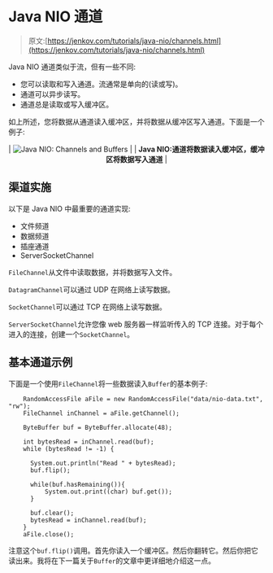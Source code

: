 # Java NIO 通道

> 原文:[https://jenkov.com/tutorials/java-nio/channels.html](https://jenkov.com/tutorials/java-nio/channels.html)

Java NIO 通道类似于流，但有一些不同:

*   您可以读取和写入通道。流通常是单向的(读或写)。
*   通道可以异步读写。
*   通道总是读取或写入缓冲区。

如上所述，您将数据从通道读入缓冲区，并将数据从缓冲区写入通道。下面是一个例子:

<center>

| ![Java NIO: Channels and Buffers](../Images/18cfab10dce0a2fb33df7e8fb5d85aab.png) |
| **Java NIO:通道将数据读入缓冲区，缓冲区将数据写入通道** |

</center>

## 渠道实施

以下是 Java NIO 中最重要的通道实现:

*   文件频道
*   数据频道
*   插座通道
*   ServerSocketChannel

`FileChannel`从文件中读取数据，并将数据写入文件。

`DatagramChannel`可以通过 UDP 在网络上读写数据。

`SocketChannel`可以通过 TCP 在网络上读写数据。

`ServerSocketChannel`允许您像 web 服务器一样监听传入的 TCP 连接。对于每个进入的连接，创建一个`SocketChannel`。

## 基本通道示例

下面是一个使用`FileChannel`将一些数据读入`Buffer`的基本例子:

```
    RandomAccessFile aFile = new RandomAccessFile("data/nio-data.txt", "rw");
    FileChannel inChannel = aFile.getChannel();

    ByteBuffer buf = ByteBuffer.allocate(48);

    int bytesRead = inChannel.read(buf);
    while (bytesRead != -1) {

      System.out.println("Read " + bytesRead);
      buf.flip();

      while(buf.hasRemaining()){
          System.out.print((char) buf.get());
      }

      buf.clear();
      bytesRead = inChannel.read(buf);
    }
    aFile.close();

```

注意这个`buf.flip()`调用。首先你读入一个缓冲区。然后你翻转它。然后你把它读出来。我将在下一篇关于`Buffer`的文章中更详细地介绍这一点。
